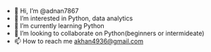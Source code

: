 - 👋 Hi, I’m @adnan7867
- 👀 I’m interested in Python, data analytics
- 🌱 I’m currently learning Python
- 💞️ I’m looking to collaborate on Python(beginners or intermideate)
- 📫 How to reach me akhan4936@gmail.com

<!---
adnan7867/adnan7867 is a ✨ special ✨ repository because its `README.md` (this file) appears on your GitHub profile.
You can click the Preview link to take a look at your changes.
--->

